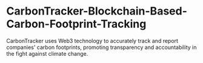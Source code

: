 # CarbonTracker-Blockchain-Based-Carbon-Footprint-Tracking
CarbonTracker uses Web3 technology to accurately track and report companies' carbon footprints, promoting transparency and accountability in the fight against climate change.
